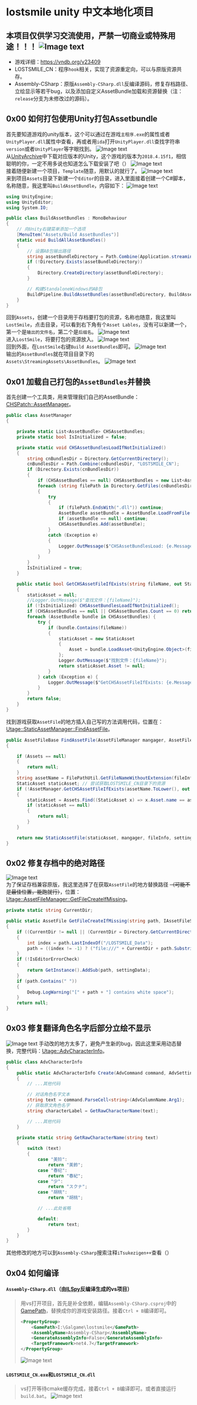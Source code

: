 # lostsmile unity 中文本地化项目
## 本项目仅供学习交流使用，严禁一切商业或特殊用途！！！ ![Image text](https://raw.githubusercontent.com/cokkeijigen/lostsmile_cn/master/Pictures/lostsmile_00.png)<br>
- 游戏详细：https://vndb.org/v23409
- LOSTSMILE_CN：程序`hook`相关，实现了资源重定向，可以与原版资源共存。
- Assembly-CSharp：原版`Assembly-CSharp.dll`反编译源码，修复存档路径、立绘显示等若干bug，以及添加自定义AssetBundle加载和资源替换（注：`release`分支为未修改过的源码）。

## 0x00 如何打包使用Unity打包Assetbundle
首先要知道游戏的unity版本，这个可以通过在游戏`主程序.exe`的属性或者`UnityPlayer.dll`属性中查看，再或者用`ida`打开`UnityPlayer.dll`查找字符串`version`或者`UnityPlayer`等字眼找到。
![Image text](https://raw.githubusercontent.com/cokkeijigen/lostsmile_cn/master/Pictures/lostsmile_01.png)<br>
从[UnityArchive](https://unity.com/cn/releases/editor/archive)中下载对应版本的Unity，这个游戏的版本为`2018.4.15f1`，相信聪明的你，一定不用多说也知道怎么下载安装了吧（）
![Image text](https://raw.githubusercontent.com/cokkeijigen/lostsmile_cn/master/Pictures/lostsmile_02.png)<br>
接着随便新建一个项目，`Template`随意，用默认的就行了。
![Image text](https://raw.githubusercontent.com/cokkeijigen/lostsmile_cn/master/Pictures/lostsmile_03.png)<br>
来到项目`Assets`目录下新建一个`Editor`的目录，进入里面接着创建一个C#脚本，名称随意，我这里叫`BuildAssetBundle`，内容如下：
![Image text](https://raw.githubusercontent.com/cokkeijigen/lostsmile_cn/master/Pictures/lostsmile_04.png)<br>

```cs
using UnityEngine;
using UnityEditor;
using System.IO;

public class BuildAssetBundles : MonoBehaviour
{
    // 向Unity右键菜单添加一个选项
    [MenuItem("Assets/Build AssetBundles")]
    static void BuildAllAssetBundles() 
    {
        // 设置AB包输出路径
        string assetBundleDirectory = Path.Combine(Application.streamingAssetsPath, "AssetBundles");
        if (!Directory.Exists(assetBundleDirectory))
        {
            Directory.CreateDirectory(assetBundleDirectory);
        }

        // 构建StandaloneWindows的AB包
        BuildPipeline.BuildAssetBundles(assetBundleDirectory, BuildAssetBundleOptions.None, BuildTarget.StandaloneWindows);
    }
}
```
回到`Assets`，创建一个目录用于存档要打包的资源，名称也随意，我这里叫`LostSmile`，点击目录，可以看到右下角有个`Asset Lables`，没有可以新建一个，第一个是`输出的文件名`，第二个是`后缀名`。
![Image text](https://raw.githubusercontent.com/cokkeijigen/lostsmile_cn/master/Pictures/lostsmile_05.png)<br>
进入`LostSmile`，将要打包的资源放入。
![Image text](https://raw.githubusercontent.com/cokkeijigen/lostsmile_cn/master/Pictures/lostsmile_06.png)<br>
回到外面，在`LostSmile`右键`Build AssetBundles`即可。
![Image text](https://raw.githubusercontent.com/cokkeijigen/lostsmile_cn/master/Pictures/lostsmile_07.png)<br>
输出的`AssetBundles`就在项目目录下的`Assets\StreamingAssets\AssetBundles`。
![Image text](https://raw.githubusercontent.com/cokkeijigen/lostsmile_cn/master/Pictures/lostsmile_08.png)<br>

##  0x01 加载自己打包的`AssetBundles`并替换
首先创建一个工具类，用来管理我们自己的AssetBundle：[CHSPatch::AssetManager](https://github.com/cokkeijigen/lostsmile_cn/blob/master/Assembly-CSharp/CHSPatch/AssetManager.cs)。
```cs
public class AssetManager
{

    private static List<AssetBundle> CHSAssetBundles;
    private static bool IsInitialized = false;

    private static void CHSAssetBundlesLoadIfNotInitialized()
    {
        string cnBundlesDir = Directory.GetCurrentDirectory();
        cnBundlesDir = Path.Combine(cnBundlesDir, "LOSTSMILE_CN");
        if (Directory.Exists(cnBundlesDir))
        {
            if (CHSAssetBundles == null) CHSAssetBundles = new List<AssetBundle>();
            foreach (string filePath in Directory.GetFiles(cnBundlesDir))
            {
                try
                {
                    if (filePath.EndsWith(".dll")) continue;
                    AssetBundle assetBundle = AssetBundle.LoadFromFile(filePath);
                    if (assetBundle == null) continue;
                    CHSAssetBundles.Add(assetBundle);
                }
                catch (Exception e)
                {
                    Logger.OutMessage($"CHSAssetBundlesLoad: {e.Message}");
                }
            }
        }
        IsInitialized = true;
    }

    public static bool GetCHSAssetFileIfExists(string fileName, out StaticAsset staticAsset)
    {
        staticAsset = null;
        //Logger.OutMessage($"查找文件：{fileName}");
        if (!IsInitialized) CHSAssetBundlesLoadIfNotInitialized();
        if (CHSAssetBundles == null || CHSAssetBundles.Count == 0) return false;
        foreach (AssetBundle bundle in CHSAssetBundles) {
            try {
                if (bundle.Contains(fileName))
                {
                    staticAsset = new StaticAsset
                    {
                        Asset = bundle.LoadAsset<UnityEngine.Object>(fileName)
                    };
                    Logger.OutMessage($"找到文件：{fileName}");
                    return staticAsset.Asset != null;
                }
            } catch (Exception e) {
                Logger.OutMessage($"GetCHSAssetFileIfExists: {e.Message}");
            }
        }
        return false;
    }
}
```
找到游戏获取`AssetFile`的地方插入自己写的方法调用代码，位置在： [Utage::StaticAssetManager::FindAssetFile](https://github.com/cokkeijigen/lostsmile_cn/blob/master/Assembly-CSharp/Utage/StaticAssetManager.cs#L23)。
```cs
public AssetFileBase FindAssetFile(AssetFileManager mangager, AssetFileInfo fileInfo, IAssetFileSettingData settingData)
{

    if (Assets == null)
    {
        return null;
    }
    string assetName = FilePathUtil.GetFileNameWithoutExtension(fileInfo.FileName);
    StaticAsset staticAsset; // 尝试获取LOSTSMILE_CN目录下的资源
    if (!AssetManager.GetCHSAssetFileIfExists(assetName.ToLower(), out staticAsset))
    {
        staticAsset = Assets.Find((StaticAsset x) => x.Asset.name == assetName);
        if (staticAsset == null)
        {
            return null;
        }
    }

    return new StaticAssetFile(staticAsset, mangager, fileInfo, settingData);
}
```
## 0x02 修复存档中的绝对路径
![Image text](https://raw.githubusercontent.com/cokkeijigen/lostsmile_cn/master/Pictures/lostsmile_09.png)<br>
为了保证存档兼容原版，我这里选择了在获取`AssetFile`的地方替换路径 ~~（可能不是最佳位置，能跑就行）~~，位置：[Utage::AssetFileManager::GetFileCreateIfMissing](https://github.com/cokkeijigen/lostsmile_cn/blob/master/Assembly-CSharp/Utage/AssetFileManager.cs#L586)。

```cs
private static string CurrentDir;

public static AssetFile GetFileCreateIfMissing(string path, IAssetFileSettingData settingData = null)
{
    if ((CurrentDir != null || (CurrentDir = Directory.GetCurrentDirectory().Replace("\\", "/")) != null) && !path.Contains(CurrentDir))
    {
        int index = path.LastIndexOf("/LOSTSMILE_Data");
        path = ((index != -1) ? ("file:///" + CurrentDir + path.Substring(index)) : path);
    }
    if (!IsEditorErrorCheck)
    {
        return GetInstance().AddSub(path, settingData);
    }
    if (path.Contains(" "))
    {
        Debug.LogWarning("[" + path + "] contains white space");
    }
    return null;
}
```
## 0x03 修复翻译角色名字后部分立绘不显示
![Image text](https://raw.githubusercontent.com/cokkeijigen/lostsmile_cn/master/Pictures/lostsmile_10.png)
手动改的地方太多了，避免产生新的bug，因此这里采用动态替换，完整代码：[Utage::AdvCharacterInfo](https://github.com/cokkeijigen/lostsmile_cn/blob/master/Assembly-CSharp/Utage/AdvCharacterInfo.cs)。
```cs
public class AdvCharacterInfo
{
    public static AdvCharacterInfo Create(AdvCommand command, AdvSettingDataManager dataManager)
    {
        // ...其他代码

        // 对话角色名字文本
        string text = command.ParseCell<string>(AdvColumnName.Arg1);
        // 获取原文角色名字
        string characterLabel = GetRawCharacterName(text);  

        // ...其他代码
    }

    private static string GetRawCharacterName(string text)
    {
        switch (text)
        {
            case "美铃":
                return "美鈴";
            case "春纪":
                return "春紀";
            case "少":
                return "スクナ";
            case "胡桃":
                return "胡桃";

            // ...此处省略

            default:
                return text;
        }
    }
}
```

其他修改的地方可以到`Assembly-CSharp`搜索注释`iTsukezigen++`查看（）

## 0x04 如何编译
#### `Assembly-CSharp.dll`（由[ILSpy](https://github.com/icsharpcode/ILSpy)反编译生成的vs项目）
> 用vs打开项目，首先是补全依赖，编辑`Assembly-CSharp.csproj`中的
> [GamePath](https://github.com/cokkeijigen/lostsmile_cn/blob/master/Assembly-CSharp/Assembly-CSharp.csproj#L3)，替换成你的游戏安装路径。接着`Ctrl + B`编译即可。
> ```xml
> <PropertyGroup>
>     <GamePath>I:\Galgame\lostsmile</GamePath>
>     <AssemblyName>Assembly-CSharp</AssemblyName>
>     <GenerateAssemblyInfo>False</GenerateAssemblyInfo>
>     <TargetFramework>net4.7</TargetFramework>
> </PropertyGroup>
> ```
> ![Image text](https://raw.githubusercontent.com/cokkeijigen/lostsmile_cn/master/Pictures/lostsmile_11.png)
#### `LOSTSMILE_CN.exe`和`LOSTSMILE_CN.dll`
> vs打开等待cmake缓存完成，接着`Ctrl + B`编译即可。或者直接运行`build.bat`。
> ![Image text](https://raw.githubusercontent.com/cokkeijigen/lostsmile_cn/master/Pictures/lostsmile_12.png)
